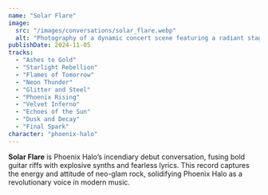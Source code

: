 ```yaml
---
name: "Solar Flare"
image:
  src: "/images/conversations/solar_flare.webp"
  alt: "Photography of a dynamic concert scene featuring a radiant stage with glowing orange and yellow lights resembling solar flares, dramatic smoke effects, and a striking androgynous figure performing with a guitar."
publishDate: 2024-11-05
tracks:
  - "Ashes to Gold"
  - "Starlight Rebellion"
  - "Flames of Tomorrow"
  - "Neon Thunder"
  - "Glitter and Steel"
  - "Phoenix Rising"
  - "Velvet Inferno"
  - "Echoes of the Sun"
  - "Dusk and Decay"
  - "Final Spark"
character: "phoenix-halo"
---
```


**Solar Flare** is Phoenix Halo’s incendiary debut conversation, fusing bold guitar riffs with explosive synths and fearless lyrics. This record captures the energy and attitude of neo-glam rock, solidifying Phoenix Halo as a revolutionary voice in modern music.
